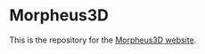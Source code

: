 # Morpheus3D

This is the repository for the [Morpheus3D website](https://cvpr115morpheus3d.github.io/).
